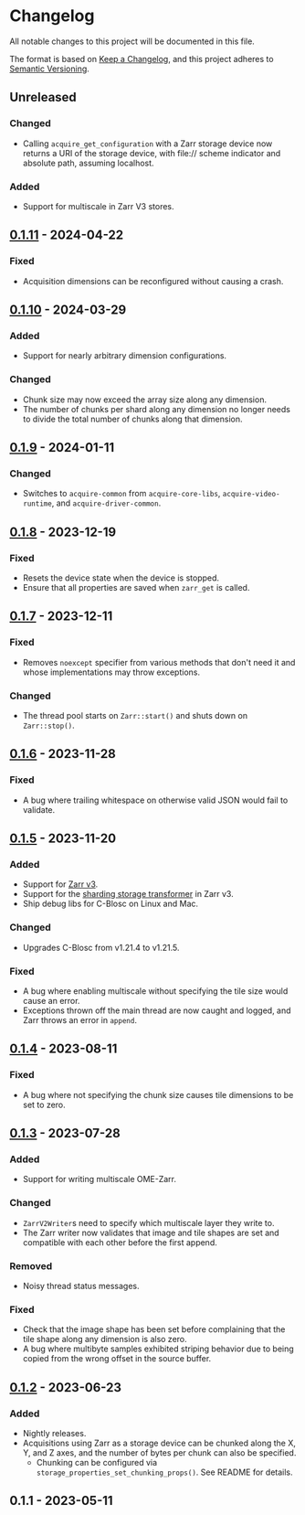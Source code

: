 # Changelog

All notable changes to this project will be documented in this file.

The format is based on [Keep a Changelog](https://keepachangelog.com/en/1.0.0/),
and this project adheres to [Semantic Versioning](https://semver.org/spec/v2.0.0.html).

## Unreleased

### Changed

- Calling `acquire_get_configuration` with a Zarr storage device now returns a URI of the storage device, with file://
  scheme indicator and absolute path, assuming localhost.

### Added

- Support for multiscale in Zarr V3 stores.

## [0.1.11](https://github.com/acquire-project/acquire-driver-zarr/compare/v0.1.10..v0.1.11) - 2024-04-22

### Fixed

- Acquisition dimensions can be reconfigured without causing a crash.

## [0.1.10](https://github.com/acquire-project/acquire-driver-zarr/compare/v0.1.9..v0.1.10) - 2024-03-29

### Added

- Support for nearly arbitrary dimension configurations.

### Changed

- Chunk size may now exceed the array size along any dimension.
- The number of chunks per shard along any dimension no longer needs to divide the total number of chunks along that
  dimension.

## [0.1.9](https://github.com/acquire-project/acquire-driver-zarr/compare/v0.1.8..v0.1.9) - 2024-01-11

### Changed

- Switches to `acquire-common` from `acquire-core-libs`, `acquire-video-runtime`, and `acquire-driver-common`.

## [0.1.8](https://github.com/acquire-project/acquire-driver-zarr/compare/v0.1.7..v0.1.8) - 2023-12-19

### Fixed

- Resets the device state when the device is stopped.
- Ensure that all properties are saved when `zarr_get` is called.

## [0.1.7](https://github.com/acquire-project/acquire-driver-zarr/compare/v0.1.6..v0.1.7) - 2023-12-11

### Fixed

- Removes `noexcept` specifier from various methods that don't need it and whose implementations may throw exceptions.

### Changed

- The thread pool starts on `Zarr::start()` and shuts down on `Zarr::stop()`.

## [0.1.6](https://github.com/acquire-project/acquire-driver-zarr/compare/v0.1.5...v0.1.6) - 2023-11-28

### Fixed

- A bug where trailing whitespace on otherwise valid JSON would fail to validate.

## [0.1.5](https://github.com/acquire-project/acquire-driver-zarr/compare/v0.1.4...v0.1.5) - 2023-11-20

### Added

- Support for [Zarr v3](https://zarr-specs.readthedocs.io/en/latest/v3/core/v3.0.html).
- Support for
  the [sharding storage transformer](https://web.archive.org/web/20230213221154/https://zarr-specs.readthedocs.io/en/latest/extensions/storage-transformers/sharding/v1.0.html)
  in Zarr v3.
- Ship debug libs for C-Blosc on Linux and Mac.

### Changed

- Upgrades C-Blosc from v1.21.4 to v1.21.5.

### Fixed

- A bug where enabling multiscale without specifying the tile size would cause an error.
- Exceptions thrown off the main thread are now caught and logged, and Zarr throws an error in `append`.

## [0.1.4](https://github.com/acquire-project/acquire-driver-zarr/compare/v0.1.3...v0.1.4) - 2023-08-11

### Fixed

- A bug where not specifying the chunk size causes tile dimensions to be set to zero.

## [0.1.3](https://github.com/acquire-project/acquire-driver-zarr/compare/v0.1.2...v0.1.3) - 2023-07-28

### Added

- Support for writing multiscale OME-Zarr.

### Changed

- `ZarrV2Writer`s need to specify which multiscale layer they write to.
- The Zarr writer now validates that image and tile shapes are set and compatible with each other before the first
  append.

### Removed

- Noisy thread status messages.

### Fixed

- Check that the image shape has been set before complaining that the tile shape along any dimension is also zero.
- A bug where multibyte samples exhibited striping behavior due to being copied from the wrong offset in the source
  buffer.

## [0.1.2](https://github.com/acquire-project/acquire-driver-zarr/compare/v0.1.1...v0.1.2) - 2023-06-23

### Added

- Nightly releases.
- Acquisitions using Zarr as a storage device can be chunked along the X, Y, and Z axes, and the number of bytes per
  chunk can also be specified.
    - Chunking can be configured via `storage_properties_set_chunking_props()`. See README for details.

## 0.1.1 - 2023-05-11
